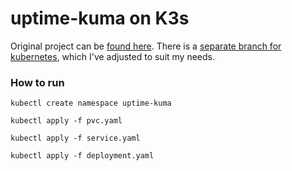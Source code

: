 # uptime-kuma on K3s
Original project can be [found here](https://github.com/louislam/uptime-kuma). There is a [separate branch for kubernetes](https://github.com/louislam/uptime-kuma/tree/k8s-unofficial), which I've adjusted to suit my needs.

### How to run
`kubectl create namespace uptime-kuma`

`kubectl apply -f pvc.yaml`

`kubectl apply -f service.yaml`

`kubectl apply -f deployment.yaml`
